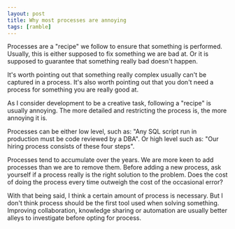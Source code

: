 ```yaml
---
layout: post
title: Why most processes are annoying
tags: [ramble]
---
```


Processes are a "recipe" we follow to ensure that something is performed. 
Usually, this is either supposed to fix something we are bad at. Or
it is supposed to guarantee that something really bad doesn't happen.

It's worth pointing out that something really complex usually can't
be captured in a process. It's also worth pointing out that you don't
need a process for something you are really good at.

As I consider development to be a creative task, following a "recipe"
is usually annoying. The more detailed and restricting the process is,
the more annoying it is. 

Processes can be either low level, such as: "Any SQL script
run in production must be code reviewed by a DBA". Or high
level such as: "Our hiring process consists of these four steps".

Processes tend to accumulate over the years. We are more keen to add
processes than we are to remove them. Before adding a new process, ask
yourself if a process really is the right solution to the problem. 
Does the cost of doing the process every time outweigh the cost of
the occasional error?

With that being said, I think a certain amount of process is necessary.
But I don't think process should be the first tool used when solving
something. Improving collaboration, knowledge sharing or automation
are usually better alleys to investigate before opting for process.
